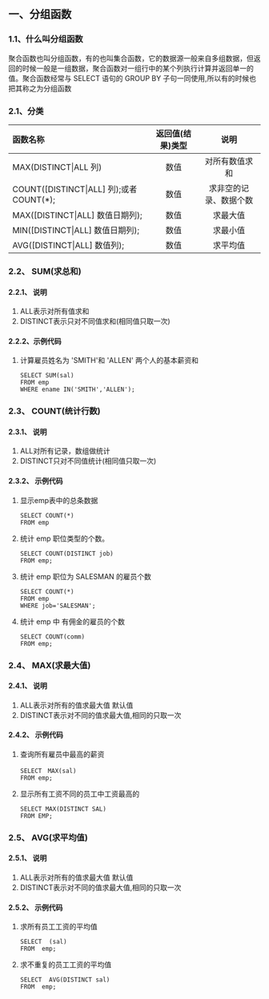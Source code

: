 ## 一、分组函数

### 1.1、什么叫分组函数

​	聚合函数也叫分组函数，有的也叫集合函数，它的数据源一般来自多组数据，但返回的时候一般是一组数据，聚合函数对一组行中的某个列执行计算并返回单一的值。聚合函数经常与 SELECT 语句的 GROUP BY 子句一同使用,所以有的时候也把其称之为分组函数

### 2.1、分类

| 函数名称                                 | 返回值(结果)类型 |     说明      |
| :----------------------------------- | :-------: | :---------: |
| MAX(DISTINCT\|ALL 列)                 |    数值     |   对所有数值求和   |
| COUNT([DISTINCT\|ALL] 列);或者COUNT(*); |    数值     | 求非空的记录、数据个数 |
| MAX([DISTINCT\|ALL] 数值日期列);          |    数值     |    求最大值     |
| MIN([DISTINCT\|ALL] 数值日期列);          |    数值     |    求最小值     |
| AVG([DISTINCT\|ALL] 数值列);            |    数值     |    求平均值     |

### 2.2、 SUM(求总和)

#### 2.2.1、 说明

1. ALL表示对所有值求和
2. DISTINCT表示只对不同值求和(相同值只取一次)

#### 2.2.2、示例代码

1. 计算雇员姓名为 'SMITH'和 'ALLEN' 两个人的基本薪资和

   ```
   SELECT SUM(sal) 
   FROM emp 
   WHERE ename IN('SMITH','ALLEN');
   ```

### 2.3、 COUNT(统计行数)

#### 2.3.1、 说明

1. ALL对所有记录，数组做统计
2. DISTINCT只对不同值统计(相同值只取一次)

#### 2.3.2、 示例代码

1. 显示emp表中的总条数据

   ```
   SELECT COUNT(*) 
   FROM emp
   ```

2. 统计 emp  职位类型的个数。

   ```
   SELECT COUNT(DISTINCT job) 
   FROM emp;
   ```

3. 统计 emp 职位为 SALESMAN 的雇员个数

   ```
   SELECT COUNT(*) 
   FROM emp 
   WHERE job='SALESMAN';
   ```

4. 统计 emp 中 有佣金的雇员的个数

   ```
   SELECT COUNT(comm) 
   FROM emp;
   ```

### 2.4、 MAX(求最大值)

#### 2.4.1、 说明

1. ALL表示对所有的值求最大值 默认值
2. DISTINCT表示对不同的值求最大值,相同的只取一次

#### 2.4.2、 示例代码

1. 查询所有雇员中最高的薪资

   ```
   SELECT　MAX(sal)
   FROM emp;
   ```

2. 显示所有工资不同的员工中工资最高的

   ```
   SELECT MAX(DISTINCT SAL) 
   FROM EMP;
   ```

### 2.5、 AVG(求平均值)

#### 2.5.1、 说明

1. ALL表示对所有的值求最大值 默认值
2. DISTINCT表示对不同的值求最大值,相同的只取一次

#### 2.5.2、 示例代码

1. 求所有员工工资的平均值

   ```
   SELECT  (sal) 
   FROM  emp;
   ```

2. 求不重复的员工工资的平均值

   ```
   SELECT  AVG(DISTINCT sal) 
   FROM  emp;
   ```

   ​